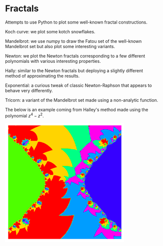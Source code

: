 # Fractals
Attempts to use Python to plot some well-known fractal constructions.

Koch curve: we plot some kotch snowflakes.

Mandelbrot: we use numpy to draw the Fatou set of the well-known Mandelbrot set but also plot some interesting variants.

Newton: we plot the Newton fractals corresponding to a few different polynomials with various interesting properties. 

Hally: similar to the Newton fractals but deploying a slightly different method of approximating the results. 

Exponential: a curious tweak of classic Newton-Raphson that appears to behave very differently.

Tricorn: a variant of the Mandelbrot set made using a non-analytic function.

The below is an example coming from Halley's method made using the polynomial $z^4-z^2$.

![Halley Fractal](https://github.com/MathmoBen/Fractals/blob/main/Hally.png)
